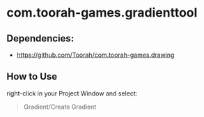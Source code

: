 # com.toorah-games.gradienttool
 
## Dependencies:
- https://github.com/Toorah/com.toorah-games.drawing

## How to Use
right-click in your Project Window and select:
> Gradient/Create Gradient